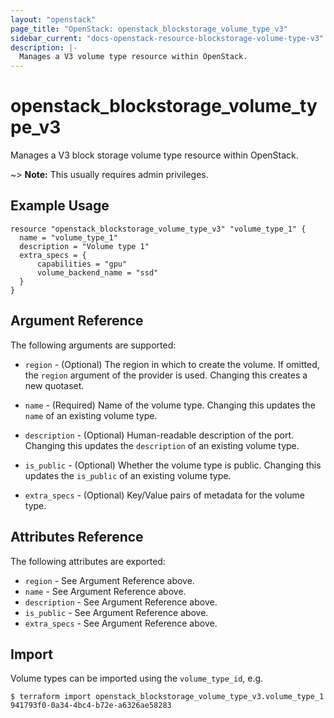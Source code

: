 ```yaml
---
layout: "openstack"
page_title: "OpenStack: openstack_blockstorage_volume_type_v3"
sidebar_current: "docs-openstack-resource-blockstorage-volume-type-v3"
description: |-
  Manages a V3 volume type resource within OpenStack.
---
```


# openstack\_blockstorage\_volume\_type\_v3

Manages a V3 block storage volume type resource within OpenStack.

~> **Note:** This usually requires admin privileges.


## Example Usage

```hcl
resource "openstack_blockstorage_volume_type_v3" "volume_type_1" {
  name = "volume_type_1"
  description = "Volume type 1"
  extra_specs = {
      capabilities = "gpu"
      volume_backend_name = "ssd"
  }
}

```

## Argument Reference

The following arguments are supported:

* `region` - (Optional) The region in which to create the volume. If
    omitted, the `region` argument of the provider is used. Changing this
    creates a new quotaset.

* `name` - (Required) Name of the volume type.  Changing this
    updates the `name` of an existing volume type.

* `description` - (Optional) Human-readable description of the port. Changing
    this updates the `description` of an existing volume type.

* `is_public` - (Optional) Whether the volume type is public. Changing
    this updates the `is_public` of an existing volume type.

* `extra_specs` - (Optional) Key/Value pairs of metadata for the volume type.

## Attributes Reference

The following attributes are exported:

* `region` - See Argument Reference above.
* `name` - See Argument Reference above.
* `description` - See Argument Reference above.
* `is_public` - See Argument Reference above.
* `extra_specs` - See Argument Reference above.

## Import

Volume types can be imported using the `volume_type_id`, e.g.

```
$ terraform import openstack_blockstorage_volume_type_v3.volume_type_1 941793f0-0a34-4bc4-b72e-a6326ae58283
```
